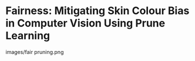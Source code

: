 # Fairness: Mitigating Skin Colour Bias in Computer Vision Using Prune Learning

images/fair pruning.png
